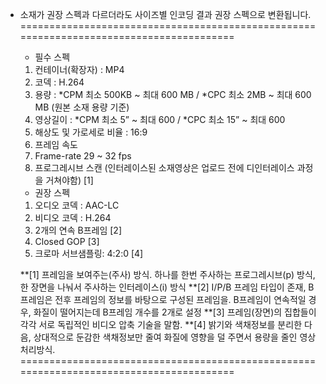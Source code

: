 

* 소재가 권장 스펙과 다르더라도 사이즈별 인코딩 결과 권장 스펙으로 변환됩니다.
========================================================================================
  * 필수 스펙
  1. 컨테이너(확장자) : MP4
  2. 코덱 : H.264
  3. 용량 : *CPM 최소 500KB ~ 최대 600 MB / *CPC 최소 2MB ~ 최대 600 MB (원본 소재 용량 기준)
  4. 영상길이 : *CPM 최소 5” ~ 최대 600 / *CPC 최소 15” ~ 최대 600 
  5. 해상도 및 가로세로 비율 : 16:9
  6. 프레임 속도
    1. Frame-rate 29 ~ 32 fps
    2. 프로그레시브 스캔 (인터레이스된 소재영상은 업로드 전에 디인터레이스 과정을 거쳐야함) [1]

  * 권장 스펙
  1. 오디오 코덱 : AAC-LC
  2. 비디오 코덱 : H.264
    1. 2개의 연속 B프레임 [2] 
    2. Closed GOP [3]
    3. 크로마 서브샘플링: 4:2:0 [4]

  **[1] 프레임을 보여주는(주사) 방식. 하나를 한번 주사하는 프로그레시브(p) 방식, 한 장면을 나눠서 주사하는 인터레이스(i) 방식
  **[2] I/P/B 프레임 타입이 존재, B프레임은 전후 프레임의 정보를 바탕으로 구성된 프레임을. B프레임이 연속적일 경우, 화질이 떨어지는데 B프레임 개수를 2개로 설정
  **[3] 프레임(장면)의 집합들이 각각 서로 독립적인 비디오 압축 기술을 말함.
  **[4] 밝기와 색채정보를 분리한 다음, 상대적으로 둔감한 색채정보만 줄여 화질에 영향을 덜 주면서 용량을 줄인 영상처리방식.
========================================================================================

